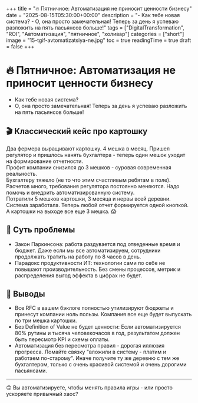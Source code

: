 +++
title = "🔥 Пятничное: Автоматизация не приносит ценности бизнесу"
date = "2025-08-15T05:30:00+00:00"
description = "- Как тебе новая система? - О, она просто замечательная! Теперь за день я успеваю разложить на пять пасьянсов больше!"
tags = ["DigitalTransformation", "ROI", "Автоматизация", "пятничное", "холивар"]
categories = ["short"]
image = "15-tgif-avtomatizatsiya-ne.jpg"
toc = true
readingTime = true
draft = false
+++

# 🔥 Пятничное: Автоматизация не приносит ценности бизнесу  
- Как тебе новая система?  
- О, она просто замечательная! Теперь за день я успеваю разложить на пять пасьянсов больше!  
  
## 🎬 Классический кейс про картошку  
Два фермера выращивают картошку. 4 мешка в месяц. Пришел регулятор и пришлось нанять бухгалтера - теперь один мешок уходит на формирование отчетности.  
Профит компании снизился до 3 мешков - суровая современная реальность.  
Бухгалтеру тяжело (не то что этим счастливым ребятам в поле). Расчетов много, требования регулятора постоянно меняются. Надо помочь и внедрить автоматизированную систему.  
Потратили 5 мешков картошки, 3 месяца и нервы всей деревни. Система заработала. Теперь любой отчет формируется одной кнопкой.  
А картошки на выходе все еще 3 мешка. 😱  
  
## 🔎 Суть проблемы  
* Закон Паркинсона: работа раздувается под отведенные время и бюджет. Даже если мы все автоматизируем, сотрудники продолжать тратить на работу по 8 часов в день.  
* Парадокс продуктивности ИТ: технологии сами по себе не повышают производительность. Без смены процессов, метрик и распределения выгод эффекта в цифрах не будет.  
  
## 🎯 Выводы  
* Все RFC в вашем бэклоге полностью утилизируют бюджеты и принесут компании ноль пользы. Компания все еще будет выпускать по три мешка картошки.  
* Без Definition of Value не будет ценности: Если автоматизируется 80% рутины и тысяча человекочасов в год, результатом должен быть пересмотр KPI и схемы оплаты.  
* Автоматизация без пересмотра правил - дорогая иллюзия прогресса. Ломайте связку "вложили в систему - платим и работаем по-старому". Иначе получите ту же деревню с тем же бухгалтером, только с очень красивой системой и очень дорогими пасьянсами.  
  
---  
  
🙃 Вы автоматизируете, чтобы менять правила игры - или просто ускоряете привычный хаос?  
